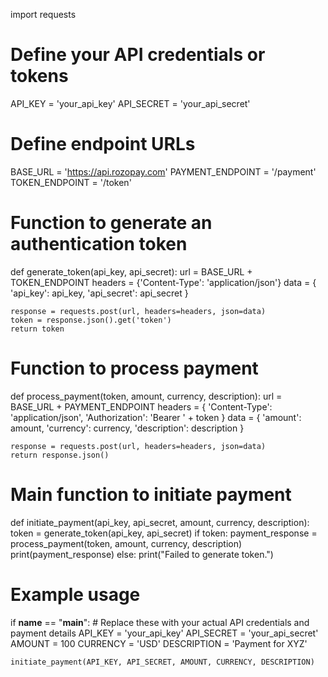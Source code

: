 import requests

# Define your API credentials or tokens
API_KEY = 'your_api_key'
API_SECRET = 'your_api_secret'

# Define endpoint URLs
BASE_URL = 'https://api.rozopay.com'
PAYMENT_ENDPOINT = '/payment'
TOKEN_ENDPOINT = '/token'

# Function to generate an authentication token
def generate_token(api_key, api_secret):
    url = BASE_URL + TOKEN_ENDPOINT
    headers = {'Content-Type': 'application/json'}
    data = {
        'api_key': api_key,
        'api_secret': api_secret
    }

    response = requests.post(url, headers=headers, json=data)
    token = response.json().get('token')
    return token

# Function to process payment
def process_payment(token, amount, currency, description):
    url = BASE_URL + PAYMENT_ENDPOINT
    headers = {
        'Content-Type': 'application/json',
        'Authorization': 'Bearer ' + token
    }
    data = {
        'amount': amount,
        'currency': currency,
        'description': description
    }

    response = requests.post(url, headers=headers, json=data)
    return response.json()

# Main function to initiate payment
def initiate_payment(api_key, api_secret, amount, currency, description):
    token = generate_token(api_key, api_secret)
    if token:
        payment_response = process_payment(token, amount, currency, description)
        print(payment_response)
    else:
        print("Failed to generate token.")

# Example usage
if __name__ == "__main__":
    # Replace these with your actual API credentials and payment details
    API_KEY = 'your_api_key'
    API_SECRET = 'your_api_secret'
    AMOUNT = 100
    CURRENCY = 'USD'
    DESCRIPTION = 'Payment for XYZ'

    initiate_payment(API_KEY, API_SECRET, AMOUNT, CURRENCY, DESCRIPTION)
